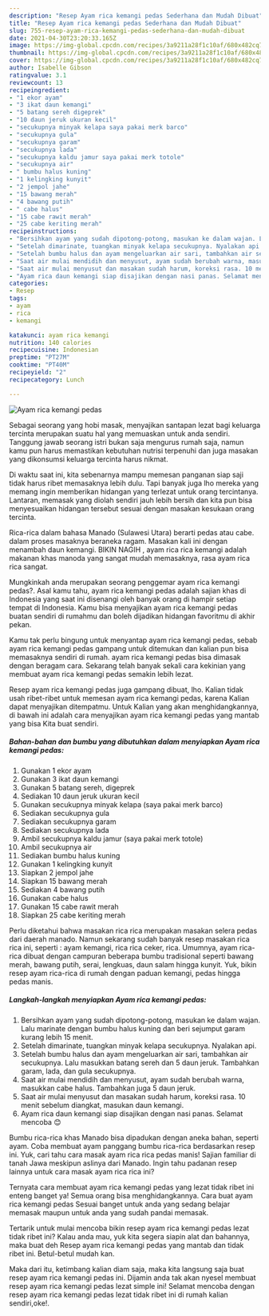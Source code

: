 ```yaml
---
description: "Resep Ayam rica kemangi pedas Sederhana dan Mudah Dibuat"
title: "Resep Ayam rica kemangi pedas Sederhana dan Mudah Dibuat"
slug: 755-resep-ayam-rica-kemangi-pedas-sederhana-dan-mudah-dibuat
date: 2021-04-30T23:20:33.165Z
image: https://img-global.cpcdn.com/recipes/3a9211a28f1c10af/680x482cq70/ayam-rica-kemangi-pedas-foto-resep-utama.jpg
thumbnail: https://img-global.cpcdn.com/recipes/3a9211a28f1c10af/680x482cq70/ayam-rica-kemangi-pedas-foto-resep-utama.jpg
cover: https://img-global.cpcdn.com/recipes/3a9211a28f1c10af/680x482cq70/ayam-rica-kemangi-pedas-foto-resep-utama.jpg
author: Isabelle Gibson
ratingvalue: 3.1
reviewcount: 13
recipeingredient:
- "1 ekor ayam"
- "3 ikat daun kemangi"
- "5 batang sereh digeprek"
- "10 daun jeruk ukuran kecil"
- "secukupnya minyak kelapa saya pakai merk barco"
- "secukupnya gula"
- "secukupnya garam"
- "secukupnya lada"
- "secukupnya kaldu jamur saya pakai merk totole"
- "secukupnya air"
- " bumbu halus kuning"
- "1 kelingking kunyit"
- "2 jempol jahe"
- "15 bawang merah"
- "4 bawang putih"
- " cabe halus"
- "15 cabe rawit merah"
- "25 cabe keriting merah"
recipeinstructions:
- "Bersihkan ayam yang sudah dipotong-potong, masukan ke dalam wajan. Lalu marinate dengan bumbu halus kuning dan beri sejumput garam kurang lebih 15 menit."
- "Setelah dimarinate, tuangkan minyak kelapa secukupnya. Nyalakan api."
- "Setelah bumbu halus dan ayam mengeluarkan air sari, tambahkan air secukupnya. Lalu masukkan batang sereh dan 5 daun jeruk. Tambahkan garam, lada, dan gula secukupnya."
- "Saat air mulai mendidih dan menyusut, ayam sudah berubah warna, masukkan cabe halus. Tambahkan juga 5 daun jeruk."
- "Saat air mulai menyusut dan masakan sudah harum, koreksi rasa. 10 menit sebelum diangkat, masukan daun kemangi."
- "Ayam rica daun kemangi siap disajikan dengan nasi panas. Selamat mencoba 😊"
categories:
- Resep
tags:
- ayam
- rica
- kemangi

katakunci: ayam rica kemangi 
nutrition: 140 calories
recipecuisine: Indonesian
preptime: "PT27M"
cooktime: "PT40M"
recipeyield: "2"
recipecategory: Lunch

---
```



![Ayam rica kemangi pedas](https://img-global.cpcdn.com/recipes/3a9211a28f1c10af/680x482cq70/ayam-rica-kemangi-pedas-foto-resep-utama.jpg)

Sebagai seorang yang hobi masak, menyajikan santapan lezat bagi keluarga tercinta merupakan suatu hal yang memuaskan untuk anda sendiri. Tanggung jawab seorang istri bukan saja mengurus rumah saja, namun kamu pun harus memastikan kebutuhan nutrisi terpenuhi dan juga masakan yang dikonsumsi keluarga tercinta harus nikmat.

Di waktu  saat ini, kita sebenarnya mampu memesan panganan siap saji tidak harus ribet memasaknya lebih dulu. Tapi banyak juga lho mereka yang memang ingin memberikan hidangan yang terlezat untuk orang tercintanya. Lantaran, memasak yang diolah sendiri jauh lebih bersih dan kita pun bisa menyesuaikan hidangan tersebut sesuai dengan masakan kesukaan orang tercinta. 

Rica-rica dalam bahasa Manado (Sulawesi Utara) berarti pedas atau cabe. dalam proses masaknya beraneka ragam. Masakan kali ini dengan menambah daun kemangi. BIKIN NAGIH , ayam rica rica kemangi adalah makanan khas manoda yang sangat mudah memasaknya, rasa ayam rica rica sangat.

Mungkinkah anda merupakan seorang penggemar ayam rica kemangi pedas?. Asal kamu tahu, ayam rica kemangi pedas adalah sajian khas di Indonesia yang saat ini disenangi oleh banyak orang di hampir setiap tempat di Indonesia. Kamu bisa menyajikan ayam rica kemangi pedas buatan sendiri di rumahmu dan boleh dijadikan hidangan favoritmu di akhir pekan.

Kamu tak perlu bingung untuk menyantap ayam rica kemangi pedas, sebab ayam rica kemangi pedas gampang untuk ditemukan dan kalian pun bisa memasaknya sendiri di rumah. ayam rica kemangi pedas bisa dimasak dengan beragam cara. Sekarang telah banyak sekali cara kekinian yang membuat ayam rica kemangi pedas semakin lebih lezat.

Resep ayam rica kemangi pedas juga gampang dibuat, lho. Kalian tidak usah ribet-ribet untuk memesan ayam rica kemangi pedas, karena Kalian dapat menyajikan ditempatmu. Untuk Kalian yang akan menghidangkannya, di bawah ini adalah cara menyajikan ayam rica kemangi pedas yang mantab yang bisa Kita buat sendiri.

<!--inarticleads1-->

##### Bahan-bahan dan bumbu yang dibutuhkan dalam menyiapkan Ayam rica kemangi pedas:

1. Gunakan 1 ekor ayam
1. Gunakan 3 ikat daun kemangi
1. Gunakan 5 batang sereh, digeprek
1. Sediakan 10 daun jeruk ukuran kecil
1. Gunakan secukupnya minyak kelapa (saya pakai merk barco)
1. Sediakan secukupnya gula
1. Sediakan secukupnya garam
1. Sediakan secukupnya lada
1. Ambil secukupnya kaldu jamur (saya pakai merk totole)
1. Ambil secukupnya air
1. Sediakan  bumbu halus kuning
1. Gunakan 1 kelingking kunyit
1. Siapkan 2 jempol jahe
1. Siapkan 15 bawang merah
1. Sediakan 4 bawang putih
1. Gunakan  cabe halus
1. Gunakan 15 cabe rawit merah
1. Siapkan 25 cabe keriting merah


Perlu diketahui bahwa masakan rica rica merupakan masakan selera pedas dari daerah manado. Namun sekarang sudah banyak resep masakan rica rica ini, seperti : ayam kemangi, rica rica ceker, rica. Umumnya, ayam rica-rica dibuat dengan campuran beberapa bumbu tradisional seperti bawang merah, bawang putih, serai, lengkuas, daun salam hingga kunyit. Yuk, bikin resep ayam rica-rica di rumah dengan paduan kemangi, pedas hingga pedas manis. 

<!--inarticleads2-->

##### Langkah-langkah menyiapkan Ayam rica kemangi pedas:

1. Bersihkan ayam yang sudah dipotong-potong, masukan ke dalam wajan. Lalu marinate dengan bumbu halus kuning dan beri sejumput garam kurang lebih 15 menit.
1. Setelah dimarinate, tuangkan minyak kelapa secukupnya. Nyalakan api.
1. Setelah bumbu halus dan ayam mengeluarkan air sari, tambahkan air secukupnya. Lalu masukkan batang sereh dan 5 daun jeruk. Tambahkan garam, lada, dan gula secukupnya.
1. Saat air mulai mendidih dan menyusut, ayam sudah berubah warna, masukkan cabe halus. Tambahkan juga 5 daun jeruk.
1. Saat air mulai menyusut dan masakan sudah harum, koreksi rasa. 10 menit sebelum diangkat, masukan daun kemangi.
1. Ayam rica daun kemangi siap disajikan dengan nasi panas. Selamat mencoba 😊


Bumbu rica-rica khas Manado bisa dipadukan dengan aneka bahan, seperti ayam. Coba membuat ayam panggang bumbu rica-rica berdasarkan resep ini. Yuk, cari tahu cara masak ayam rica rica pedas manis! Sajian familiar di tanah Jawa meskipun aslinya dari Manado. Ingin tahu padanan resep lainnya untuk cara masak ayam rica rica ini? 

Ternyata cara membuat ayam rica kemangi pedas yang lezat tidak ribet ini enteng banget ya! Semua orang bisa menghidangkannya. Cara buat ayam rica kemangi pedas Sesuai banget untuk anda yang sedang belajar memasak maupun untuk anda yang sudah pandai memasak.

Tertarik untuk mulai mencoba bikin resep ayam rica kemangi pedas lezat tidak ribet ini? Kalau anda mau, yuk kita segera siapin alat dan bahannya, maka buat deh Resep ayam rica kemangi pedas yang mantab dan tidak ribet ini. Betul-betul mudah kan. 

Maka dari itu, ketimbang kalian diam saja, maka kita langsung saja buat resep ayam rica kemangi pedas ini. Dijamin anda tak akan nyesel membuat resep ayam rica kemangi pedas lezat simple ini! Selamat mencoba dengan resep ayam rica kemangi pedas lezat tidak ribet ini di rumah kalian sendiri,oke!.

